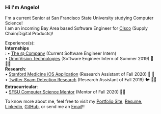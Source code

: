 ### Hi I'm Angelo!

I'm a current Senior at San Francisco State University studying Computer Science! </br>
I am an incoming Bay Area based Software Engineer for [Cisco](https://www.cisco.com/) (Supply Chain/Digital Products)!

Experience(s): </br>
  **Internships** </br>:
    • [The @ Company](https://atsign.com/home) (Current Software Engineer Intern) </br>
    • [OmniVision Technologies](https://www.ovt.com/) (Software Engineer Intern of Summer 2019) 📸 👨‍💻 <br />
  **Research**: </br>
    • [Stanford Medicine iOS Application](https://cs.sfsu.edu/) (Research Assistant of Fall 2020) 🌲 💊 <br />
    • [Twitter Spam Detection Research](https://cs.sfsu.edu/) (Research Assistant of Fall 2019) 🐦 👨‍💻 <br />
  **Extracurricular**: </br>
    • [SFSU Computer Science Mentor](https://cs.sfsu.edu/) (Mentor of Fall 2020) 👨‍🏫 <br />

To know more about me, feel free to visit my [Portfolio Site](https://angiereyes99.github.io/), [Resume](https://angiereyes99.github.io/files/Angelo_Reyes_Resume.pdf), [Linkedin](https://www.linkedin.com/in/angelo-reyes/), [GitHub](https://github.com/angiereyes99), or send me an [Email](mailto:areyes24@mail.sfsu.edu)!!
